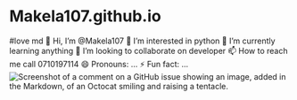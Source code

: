 # Makela107.github.io
#love
md
👋 Hi, I’m @Makela107
👀 I’m interested in python
🌱 I’m currently learning anything
💞️ I’m looking to collaborate on developer
📫 How to reach me call 0710197114
😄 Pronouns: ...
⚡ Fun fact: ...
![Screenshot of a comment on a GitHub issue showing an image, added in the Markdown, of an Octocat smiling and raising a tentacle.](https://myoctocat.com/assets/images/base-octocat.svg)
